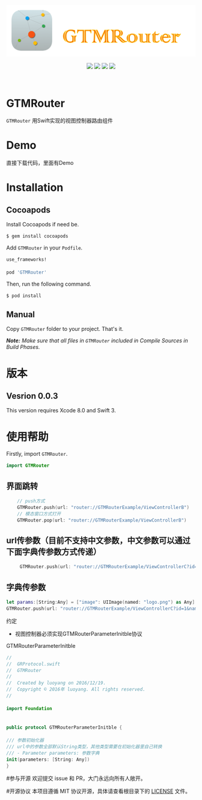 
<p align="center">
<a href="https://github.com/GTMYang/GTMRouter"><img src="https://raw.githubusercontent.com/GTMYang/GTMRouter/master/logo.png"></a>
</p>

<p align="center">
<a href="https://github.com/GTMYang/GTMRouter"><img src="https://img.shields.io/badge/platform-ios-lightgrey.svg"></a>
<a href="https://github.com/GTMYang/GTMRouter"><img src="https://img.shields.io/github/license/johnlui/Pitaya.svg?style=flat"></a>
<a href="https://github.com/GTMYang/GTMRouter"><img src="https://img.shields.io/badge/language-Swift%203-orange.svg"></a>
<a href="https://travis-ci.org/GTMYang/GTMRouter"><img src="https://img.shields.io/travis/johnlui/Pitaya.svg"></a>
</p>

<br>

GTMRouter
===================
`GTMRouter` 用Swift实现的视图控制器路由组件


# Demo
直接下载代码，里面有Demo

# Installation

## Cocoapods

Install Cocoapods if need be.

```bash
$ gem install cocoapods
```

Add `GTMRouter` in your `Podfile`.

```ruby
use_frameworks!

pod 'GTMRouter'
```

Then, run the following command.

```bash
$ pod install
```


## Manual

Copy `GTMRouter` folder to your project. That's it.

_**Note:** Make sure that all files in `GTMRouter` included in Compile Sources in Build Phases._

# 版本

## Vesrion 0.0.3

This version requires Xcode 8.0 and Swift 3.

# 使用帮助

Firstly, import `GTMRouter`.

```swift
import GTMRouter
```

## 界面跳转
```swift
    // push方式
    GTMRouter.push(url: "router://GTMRouterExample/ViewControllerB")
    // 模态窗口方式打开
    GTMRouter.pop(url: "router://GTMRouterExample/ViewControllerB")
```

## url传参数（目前不支持中文参数，中文参数可以通过下面字典传参数方式传递）
```swift
     GTMRouter.push(url: "router://GTMRouterExample/ViewControllerC?id=1&name=GTMYang&ctitle=bunengzhongwen"）
```

## 字典传参数
```swift
let params:[String:Any] = ["image": UIImage(named: "logo.png") as Any]
GTMRouter.push(url: "router://GTMRouterExample/ViewControllerC?id=1&name=GTMYang&ctitle=bunengzhongwen", parameter: params)
```

约定
- 视图控制器必须实现GTMRouterParameterInitble协议

GTMRouterParameterInitble

```swift
//
//  GRProtocol.swift
//  GTMRouter
//
//  Created by luoyang on 2016/12/19.
//  Copyright © 2016年 luoyang. All rights reserved.
//

import Foundation


public protocol GTMRouterParameterInitble {

/// 参数初始化器
/// url中的参数全部默认String类型，其他类型需要在初始化器里自己转换
/// - Parameter parameters: 参数字典
init(parameters: [String: Any])
}

```






#参与开源
欢迎提交 issue 和 PR，大门永远向所有人敞开。

#开源协议
本项目遵循 MIT 协议开源，具体请查看根目录下的 [LICENSE](https://raw.githubusercontent.com/GTMYang/GTMRouter/master/LICENSE) 文件。


